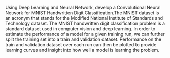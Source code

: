 Using Deep Learning and Neural Network, develop a Convolutional Neural Network for MNIST Handwritten Digit Classification.The MNIST dataset is an acronym that stands for the Modified National Institute of Standards and Technology dataset.
The MNIST handwritten digit classification problem is a standard dataset used in computer vision and deep learning.
In order to estimate the performance of a model for a given training run, we can further split the training set into a train and validation dataset. Performance on the train and validation dataset over each run can then be plotted to provide learning curves and insight into how well a model is learning the problem.
